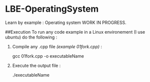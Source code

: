 LBE-OperatingSystem
===================

Learn by example : Operating system 
WORK IN PROGRESS.

##Execution
To run any code example in a Linux environement (I use ubuntu) do the following :

1) Compile any .cpp file *(example 01fork.cpp)* :

    gcc 01fork.cpp -o executableName    
  
2) Execute the output file :

    ./executableName
